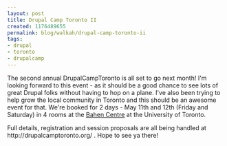 ```yaml
--- 
layout: post
title: Drupal Camp Toronto II
created: 1176489655
permalink: blog/walkah/drupal-camp-toronto-ii
tags: 
- drupal
- toronto
- drupalcamp
---
```

<p>The second annual DrupalCampToronto is all set to go next month! I'm looking forward to this event - as it should be a good chance to see lots of great Drupal folks without having to hop on a plane. I've also been trying to help grow the local community in Toronto and this should be an awesome event for that. We're booked for 2 days - May 11th and 12th (Friday and Saturday) in 4 rooms at the <a href="http://www.greatspaces.utoronto.ca/projects/bahen.htm">Bahen Centre</a> at the University of Toronto.</p>
<p>Full details, registration and session proposals are all being handled at http://drupalcamptoronto.org/ . Hope to see ya there!</p>
